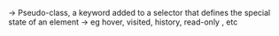 -> Pseudo-class, a keyword added to a selector that defines the special state of an element
-> eg hover, visited, history, read-only , etc